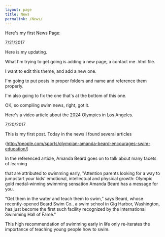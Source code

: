 ```yaml
---
layout: page
title: News
permalink: /News/
---
```


Here's my first News Page:

7/21/2017

Here is my updating.

What I'm trying to get going is adding a new page, a contact me .html file.

I want to edit this theme, and add a new one.

I'm going to put posts in proper folders and name and reference them properly.

I'm also going to fix the one that's at the bottom of this one.

OK, so compiling swim news, right, got it.

Here's a video article about the 2024 Olympics in Los Angeles.





7/20/2017

This is my first post. Today in the news I found several articles

(http://people.com/sports/olympian-amanda-beard-encourages-swim-education/)

In the referenced article, Amanda Beard goes on to talk about many facets of learning

that are attributed to swimming early, "Attention parents looking for a way to jumpstart your kids’ emotional, intellectual and physical growth: Olympic gold medal-winning swimming sensation Amanda Beard has a message for you.

“Get them in the water and teach them to swim,” says Beard, whose recently-opened Beard Swim Co., a swim school in Gig Harbor, Washington, has just become the first such facility recognized by the International Swimming Hall of Fame."

This high recommendation of swimming early in life only re-iterates the importance of teaching young people
how to swim.
